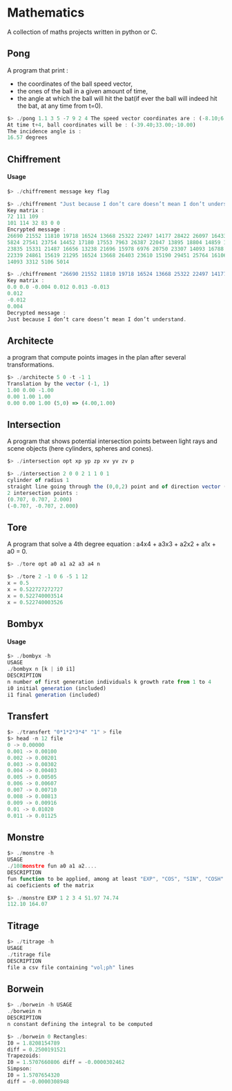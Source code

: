 # Mathematics
A collection of maths projects written in python or C.

## Pong
A program that print :  
- the coordinates of the ball speed vector,
- the ones of the ball in a given amount of time,
- the angle at which the ball will hit the bat(if ever the ball will indeed hit the bat, at any time from t=0).

```javascript
$> ./pong 1.1 3 5 -7 9 2 4 The speed vector coordinates are : (-8.10;6.00;-3.00)
At time t+4, ball coordinates will be : (-39.40;33.00;-10.00)
The incidence angle is :
16.57 degrees
```
## Chiffrement
#### Usage
```javascript
$> ./chiffrement message key flag
```
```javascript
$> ./chiffrement "Just because I don’t care doesn’t mean I don’t understand." "Homer S" 0
Key matrix :
72 111 109
101 114 32 83 0 0
Encrypted message :
26690 21552 11810 19718 16524 13668 25322 22497 14177 28422 26097 16433 12333 11874
5824 27541 23754 14452 17180 17553 7963 26387 22047 13895 18804 14859 12033 27738
23835 15331 21487 16656 13238 21696 15978 6976 20750 23307 14093 16788 11751 8981
22339 24861 15619 21295 16524 13668 26403 23610 15190 29451 25764 16106 26394 23307
14093 3312 5106 5014
```
```javascript
$> ./chiffrement "26690 21552 11810 19718 16524 13668 25322 22497 14177 28422 26097 16433 12333 11874 5824 27541 23754 14452 17180 17553 7963 26387 22047 13895 18804 14859 12033 27738 23835 15331 21487 16656 13238 21696 15978 6976 20750 23307 14093 16788 11751 8981 22339 24861 15619 21295 16524 13668 26403 23610 15190 29451 25764 16106 26394 23307 14093 3312 5106 5014" "Homer S" 1
Key matrix :
0.0 0.0 -0.004 0.012 0.013 -0.013
0.012
-0.012
0.004
Decrypted message :
Just because I don’t care doesn’t mean I don’t understand.
```
## Architecte
a program that compute points images in the plan after several transformations.
```javascript
$> ./architecte 5 0 -t -1 1
Translation by the vector (-1, 1)
1.00 0.00 -1.00
0.00 1.00 1.00
0.00 0.00 1.00 (5,0) => (4.00,1.00)
```
## Intersection
A program that shows potential intersection points between light rays and scene objects (here cylinders, spheres and cones).
```javascript
$> ./intersection opt xp yp zp xv yv zv p
```
```javascript
$> ./intersection 2 0 0 2 1 1 0 1
cylinder of radius 1
straight line going through the (0,0,2) point and of direction vector (1,1,0)
2 intersection points :
(0.707, 0.707, 2.000)
(-0.707, -0.707, 2.000)
```
## Tore
A program that solve a 4th degree equation : a4x4 + a3x3 + a2x2 + a1x + a0 = 0.
```javascript
$> ./tore opt a0 a1 a2 a3 a4 n
```
```javascript
$> ./tore 2 -1 0 6 -5 1 12
x = 0.5
x = 0.522727272727
x = 0.522740003514
x = 0.522740003526
```
## Bombyx
#### Usage
```javascript
$> ./bombyx -h 
USAGE
./bombyx n [k | i0 i1]
DESCRIPTION
n number of first generation individuals k growth rate from 1 to 4
i0 initial generation (included)
i1 final generation (included)
```
## Transfert
```javascript
$> ./transfert "0*1*2*3*4" "1" > file
$> head -n 12 file
0 -> 0.00000
0.001 -> 0.00100
0.002 -> 0.00201
0.003 -> 0.00302
0.004 -> 0.00403
0.005 -> 0.00505
0.006 -> 0.00607
0.007 -> 0.00710
0.008 -> 0.00813
0.009 -> 0.00916
0.01 -> 0.01020
0.011 -> 0.01125
```
## Monstre
```javascript
$> ./monstre -h
USAGE
./108monstre fun a0 a1 a2....
DESCRIPTION
fun function to be applied, among at least "EXP", "COS", "SIN", "COSH" and "SINH"
ai coeficients of the matrix
```
```javascript
$> ./monstre EXP 1 2 3 4 51.97 74.74
112.10 164.07
```

## Titrage
```javascript
$> ./titrage -h
USAGE
./titrage file
DESCRIPTION
file a csv file containing "vol;ph" lines
```
## Borwein
```javascript
$> ./borwein -h USAGE
./borwein n
DESCRIPTION
n constant defining the integral to be computed
```
```javascript
$> ./borwein 0 Rectangles:
I0 = 1.8208154789
diff = 0.2500191521
Trapezoids:
I0 = 1.5707660806 diff = -0.0000302462
Simpson:
I0 = 1.5707654320
diff = -0.0000308948
```
